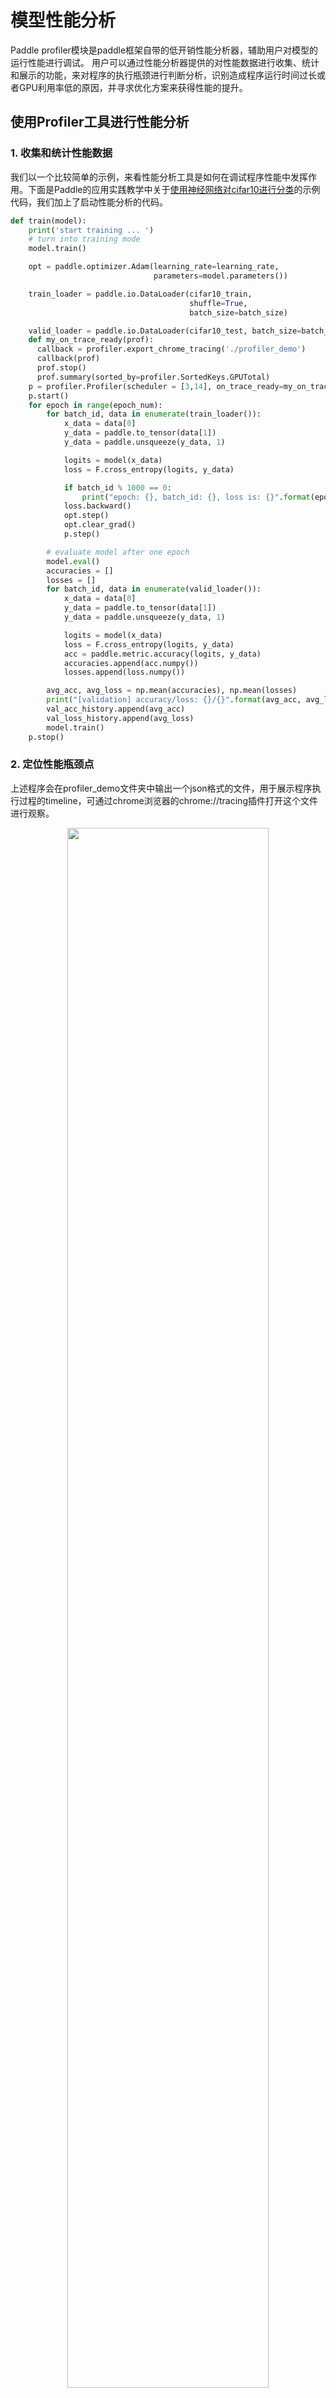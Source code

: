# 模型性能分析
Paddle profiler模块是paddle框架自带的低开销性能分析器，辅助用户对模型的运行性能进行调试。
用户可以通过性能分析器提供的对性能数据进行收集、统计和展示的功能，来对程序的执行瓶颈进行判断分析，识别造成程序运行时间过长或者GPU利用率低的原因，并寻求优化方案来获得性能的提升。

## 使用Profiler工具进行性能分析

### 1. 收集和统计性能数据
我们以一个比较简单的示例，来看性能分析工具是如何在调试程序性能中发挥作用。下面是Paddle的应用实践教学中关于[使用神经网络对cifar10进行分类](https://www.paddlepaddle.org.cn/documentation/docs/zh/practices/cv/convnet_image_classification.html)的示例代码，我们加上了启动性能分析的代码。
```python
def train(model):
    print('start training ... ')
    # turn into training mode
    model.train()

    opt = paddle.optimizer.Adam(learning_rate=learning_rate,
                                parameters=model.parameters())

    train_loader = paddle.io.DataLoader(cifar10_train,
                                        shuffle=True,
                                        batch_size=batch_size)

    valid_loader = paddle.io.DataLoader(cifar10_test, batch_size=batch_size)
    def my_on_trace_ready(prof):
      callback = profiler.export_chrome_tracing('./profiler_demo')
      callback(prof)
      prof.stop()
      prof.summary(sorted_by=profiler.SortedKeys.GPUTotal)
    p = profiler.Profiler(scheduler = [3,14], on_trace_ready=my_on_trace_ready)
    p.start()
    for epoch in range(epoch_num):
        for batch_id, data in enumerate(train_loader()):
            x_data = data[0]
            y_data = paddle.to_tensor(data[1])
            y_data = paddle.unsqueeze(y_data, 1)

            logits = model(x_data)
            loss = F.cross_entropy(logits, y_data)

            if batch_id % 1000 == 0:
                print("epoch: {}, batch_id: {}, loss is: {}".format(epoch, batch_id, loss.numpy()))
            loss.backward()
            opt.step()
            opt.clear_grad()
            p.step()

        # evaluate model after one epoch
        model.eval()
        accuracies = []
        losses = []
        for batch_id, data in enumerate(valid_loader()):
            x_data = data[0]
            y_data = paddle.to_tensor(data[1])
            y_data = paddle.unsqueeze(y_data, 1)

            logits = model(x_data)
            loss = F.cross_entropy(logits, y_data)
            acc = paddle.metric.accuracy(logits, y_data)
            accuracies.append(acc.numpy())
            losses.append(loss.numpy())

        avg_acc, avg_loss = np.mean(accuracies), np.mean(losses)
        print("[validation] accuracy/loss: {}/{}".format(avg_acc, avg_loss))
        val_acc_history.append(avg_acc)
        val_loss_history.append(avg_loss)
        model.train()
    p.stop()
```


### 2. 定位性能瓶颈点
上述程序会在profiler_demo文件夹中输出一个json格式的文件，用于展示程序执行过程的timeline，可通过chrome浏览器的chrome://tracing插件打开这个文件进行观察。
<p align="center">
<img src="https://user-images.githubusercontent.com/22424850/165498308-734b4978-252e-45fc-8376-aaf8eb8a4270.png"   width='80%' hspace='10'/>
<br />
</p>

程序还会直接在终端打印统计表单和benchmark信息（建议重定向到文件中查看），查看程序输出的Model Summary表单

```text
-----------------------------------------------Model Summary-----------------------------------------------
Time unit: ms
---------------  ------  ----------------------------------------  ----------------------------------------  
Name             Calls   CPU Total / Avg / Max / Min / Ratio(%)    GPU Total / Avg / Max / Min / Ratio(%)  
---------------  ------  ----------------------------------------  ----------------------------------------  
ProfileStep      11      293.39 / 26.67 / 30.42 / 25.42 / 100.00   13.25 / 1.20 / 1.21 / 1.20 / 100.00  
  Dataloader     11      144.09 / 13.10 / 15.09 / 12.05 / 49.11    0.00 / 0.00 / 0.00 / 0.00 / 0.00  
  Forward        11      50.26 / 4.57 / 5.34 / 4.22 / 17.13        3.96 / 0.36 / 0.37 / 0.36 / 29.73  
  Backward       11      20.49 / 1.86 / 2.26 / 1.55 / 6.99         8.13 / 0.74 / 0.74 / 0.73 / 61.30  
  Optimization   11      34.52 / 3.14 / 3.32 / 2.52 / 11.77        0.67 / 0.06 / 0.06 / 0.06 / 5.03  
  Others         -       44.03 / - / - / - / 15.01                 0.52 / - / - / - / 3.94  
---------------  ------  ----------------------------------------  ----------------------------------------
```
查看程序输出的benchmark信息

```text
============================================Perf Summary============================================
Reader Ratio: 38.304%
Time Unit: s, IPS Unit: steps/s
|                 |       avg       |       max       |       min       |
|   reader_cost   |     0.01236     |     0.01277     |       inf       |
|    batch_cost   |     0.03228     |     0.02624     |     0.02544     |
|       ips       |     30.98171    |     39.30185    |     38.11149    |
```

通过上述多种信息可以看到，dataloader占了执行过程的很大比重，甚至接近了50%。分析程序发现，这是由于模型本身比较简单，需要的计算量小，再加上dataloader
准备数据时只用了单进程来读取，使得程序读取数据时和执行计算时没有并行操作，导致dataloader占比过大。

### 3. 优化程序

识别到了问题产生的原因，我们对程序做如下修改，将dataloader的num_workers设置为4，使得能有多个进程并行读取数据。
```python
train_loader = paddle.io.DataLoader(cifar10_train,
                                    shuffle=True,
                                    batch_size=batch_size,
                                    num_workers=4)
```

### 4. 再次进行性能分析，检查优化效果

重新对程序进行性能分析，新的timeline和Model Summary如下所示
<p align="center">
<img src="https://user-images.githubusercontent.com/22424850/165498358-100b7e73-de25-47df-9b5d-5b10c887bcbd.png"   width='80%' hspace='10'/>
<br />
</p>

```text
-----------------------------------------------Model Summary-----------------------------------------------
Time unit: ms
---------------  ------  ----------------------------------------  ----------------------------------------  
Name             Calls   CPU Total / Avg / Max / Min / Ratio(%)    GPU Total / Avg / Max / Min / Ratio(%)  
---------------  ------  ----------------------------------------  ----------------------------------------  
ProfileStep      11      93.45 / 8.50 / 12.00 / 7.78 / 100.00      13.26 / 1.21 / 1.22 / 1.19 / 100.00  
  Dataloader     11      1.70 / 0.15 / 0.55 / 0.11 / 1.82          0.00 / 0.00 / 0.00 / 0.00 / 0.00  
  Forward        11      32.25 / 2.93 / 5.56 / 2.52 / 34.51        3.84 / 0.35 / 0.35 / 0.35 / 30.73  
  Backward       11      15.43 / 1.40 / 2.09 / 1.32 / 16.51        8.27 / 0.75 / 0.76 / 0.74 / 60.58  
  Optimization   11      17.55 / 1.60 / 1.95 / 1.55 / 18.78        0.66 / 0.06 / 0.06 / 0.06 / 4.84  
  Others         -       26.52 / - / - / - / 28.38                 0.53 / - / - / - / 3.86  
---------------  ------  ----------------------------------------  ----------------------------------------  
```
新的benchmark信息如下所示
```text
============================================Perf Summary============================================
Reader Ratio: 0.989%
Time Unit: s, IPS Unit: steps/s
|                 |       avg       |       max       |       min       |
|   reader_cost   |     0.00010     |     0.00011     |     0.00009     |
|    batch_cost   |     0.00986     |     0.00798     |     0.00786     |
|       ips       |    101.41524    |    127.25977    |    125.29320    |
```
可以看到，从dataloader中取数据的时间大大减少，变成了平均只占一个step的1.8%，并且一个step所需要的时间也相应减少了。从benchmark工具给出的信息来看，ips也从平均30增长到了101，程序性能得到了236%的提升。

**Note** 由于Profiler开启的时候，收集性能数据本身也会造成程序性能的开销，因此正常跑程序时请不要开启性能分析器，性能分析器只作为调试程序性能时使用。如果想获得程序正常运行时候的
benchmark信息（如ips, 每秒的迭代次数），可以将Profiler的timer_only参数设置为True，此时不会进行详尽的性能数据收集，几乎不影响程序正常运行的性能，所获得的benchmark信息也趋于真实。

## 功能特性

当前Profiler提供Timeline、统计表单、benchmark信息共三个方面的展示功能。

### Timeline展示
对于采集的性能数据，导出为chrome tracing timeline格式的文件后，可以进行可视化分析。当前，所采用的可视化工具为chrome浏览器里的tracing插件，可以按照如下方式进行查看
  <p align="center">
  <img src="https://user-images.githubusercontent.com/22424850/165717586-599a08fb-c915-4e3c-af40-0732c30c5855.gif"   width='80%' hspace='10'/>
  <br />
  Timeline使用Demo
  </p>
目前Timeline提供以下特性：

1. 查看CPU和GPU在不同线程或stream下的事件发生的时间线。将同一线程下所记录的数据分为Python层和C++层，以便根据需要进行折叠和展开。对于有名字的线程，标注线程名字。
2. 所展示的事件名字上标注事件所持续的时间，点击具体的事件，可在下方的说明栏中看到更详细的事件信息。通过按键'w', 's'可进行放大和缩小，通过'a','d'可进行左移和右移。
3. 对于GPU上的事件，可以通过点击下方的'launch'链接查看所发起它的CPU上的事件。



### 统计表单展示
统计表单负责对采集到的数据(Event)从多个不同的角度进行解读，也可以理解为对timeline进行一些量化的指标计算。
目前提供Device Summary、Overview Summary、Model Summary、Distributed Summary、Operator Summary、Kernel Summary、Memory Manipulation Summary和UserDefined Summary的统计表单，每个表单从不同的角度进行统计计算。每个表单的统计内容简要叙述如下：

- Device Summary
  ```text
  -------------------Device Summary-------------------
  ------------------------------  --------------------  
  Device                          Utilization (%)  
  ------------------------------  --------------------  
  CPU(Process)                    77.13  
  CPU(System)                     25.99  
  GPU2                            55.50  
  ------------------------------  --------------------  
  Note:
  CPU(Process) Utilization = Current process CPU time over all cpu cores / elapsed time, so max utilization can be reached 100% * number of cpu cores.
  CPU(System) Utilization = All processes CPU time over all cpu cores(busy time) / (busy time + idle time).
  GPU Utilization = Current process GPU time / elapsed time.
  ----------------------------------------------------
  ```

  DeviceSummary提供CPU和GPU的平均利用率信息。其中
  - CPU(Process): 指的是进程的cpu平均利用率，算的是从Profiler开始记录数据到结束这一段过程，进程所利用到的 **cpu core的总时间**与**该段时间**的占比。因此如果是多核的情况，对于进程来说cpu平均利用率是有可能超过100%的，因为同时用到的多个core的时间进行了累加。
  - CPU(System): 指的是整个系统的cpu平均利用率，算的是从Profiler开始记录数据到结束这一段过程，整个系统所有进程利用到的**cpu core总时间**与**该段时间乘以cpu core的数量**的占比。可以当成是从cpu的视角来算的利用率。
  - GPU: 指的是进程的gpu平均利用率，算的是从Profiler开始记录数据到结束这一段过程，进程在gpu上所调用的**kernel的执行时间** 与 **该段时间** 的占比。


- Overview Summary

  ```text
  ---------------------------------------------Overview Summary---------------------------------------------
  Time unit: ms
  -------------------------  -------------------------  -------------------------  -------------------------  
  Event Type                 Calls                      CPU Time                   Ratio (%)  
  -------------------------  -------------------------  -------------------------  -------------------------  
  ProfileStep                8                          4945.15                    100.00  
    CudaRuntime              28336                      2435.63                    49.25  
    UserDefined              486                        2280.54                    46.12  
    Dataloader               8                          1819.15                    36.79  
    Forward                  8                          1282.64                    25.94  
    Operator                 8056                       1244.41                    25.16  
    OperatorInner            21880                      374.18                     7.57  
    Backward                 8                          160.43                     3.24  
    Optimization             8                          102.34                     2.07  
  -------------------------  -------------------------  -------------------------  -------------------------  
                            Calls                      GPU Time                   Ratio (%)  
  -------------------------  -------------------------  -------------------------  -------------------------  
    Kernel                   13688                      2744.61                    55.50  
    Memcpy                   496                        29.82                      0.60  
    Memset                   104                        0.12                       0.00  
    Communication            784                        257.23                     5.20  
  -------------------------  -------------------------  -------------------------  -------------------------  
  Note:
  In this table, We sum up all collected events in terms of event type.
  The time of events collected on host are presented as CPU Time, and as GPU Time if on device.
  Events with different types may overlap or inclusion, e.g. Operator includes OperatorInner, so the sum of ratios is not 100%.
  The time of events in the same type with overlap will not calculate twice, and all time is summed after merged.
  Example:
  Thread 1:
    Operator: |___________|     |__________|
  Thread 2:
    Operator:   |____________|     |___|
  After merged:
    Result:   |______________|  |__________|

  ----------------------------------------------------------------------------------------------------------
  ```
  Overview Summary用于展示每种类型的Event一共分别消耗了多少时间，对于多线程或多stream下，如果同一类型的Event有重叠的时间段，我们采取取并集操作，不对重叠的时间进行重复计算。


- Model Summary
  ```text
  --------------------------------------------------Model Summary--------------------------------------------------
  Time unit: ms
  ---------------  ------  -------------------------------------------  -------------------------------------------  
  Name             Calls   CPU Total / Avg / Max / Min / Ratio(%)       GPU Total / Avg / Max / Min / Ratio(%)  
  ---------------  ------  -------------------------------------------  -------------------------------------------  
  ProfileStep      8       4945.15 / 618.14 / 839.15 / 386.34 / 100.00  2790.80 / 348.85 / 372.39 / 344.60 / 100.00  
    Dataloader     8       1819.15 / 227.39 / 451.69 / 0.32 / 36.79     0.00 / 0.00 / 0.00 / 0.00 / 0.00  
    Forward        8       1282.64 / 160.33 / 161.49 / 159.19 / 25.94   1007.64 / 125.96 / 126.13 / 125.58 / 35.90  
    Backward       8       160.43 / 20.05 / 21.00 / 19.21 / 3.24        1762.11 / 220.26 / 243.83 / 216.05 / 62.49  
    Optimization   8       102.34 / 12.79 / 13.42 / 12.47 / 2.07        17.03 / 2.13 / 2.13 / 2.13 / 0.60  
    Others         -       1580.59 / - / - / - / 31.96                  28.22 / - / - / - / 1.00  
  ---------------  ------  -------------------------------------------  -------------------------------------------  
  ```

  Model Summary用于展示模型训练或者推理过程中，dataloader、forward、backward、optimization所消耗的时间。其中GPU Time对应着在该段过程内所发起的GPU侧活动的时间。



- Distributed Summary
  ```text
  -----------------------------Distribution Summary------------------------------
  Time unit: ms
  -------------------------  -------------------------  -------------------------  
  Name                       Total Time                 Ratio (%)  
  -------------------------  -------------------------  -------------------------  
  ProfileStep                4945.15                    100.00  
    Communication            257.23                     5.20  
    Computation              2526.52                    51.09  
    Overlap                  39.13                      0.79  
  -------------------------  -------------------------  -------------------------  
  ```

  Distribution Summary用于展示分布式训练中通信(Communication)、计算(Computation)以及这两者Overlap的时间。

  Communication: 所有和通信有关活动的时间，包括和分布式相关的算子(op)以及gpu上的kernel的时间等。

  Computation: 即是所有kernel在GPU上的执行时间, 但是去除了和通信相关的kernel的时间。

  Overlap: Communication和Computation的重叠时间

- Operator Summary
  ```text
  (由于原始表单较长，这里截取一部分进行展示)
  ----------------------------------------------------------------Operator Summary----------------------------------------------------------------
  Time unit: ms
  ----------------------------------------------------  ------  ----------------------------------------  ----------------------------------------  
  Name                                                  Calls   CPU Total / Avg / Max / Min / Ratio(%)    GPU Total / Avg / Max / Min / Ratio(%)  
  ----------------------------------------------------  ------  ----------------------------------------  ----------------------------------------  
  -----------------------------------------------------------Thread: All threads merged-----------------------------------------------------------
  conv2d_grad grad_node                                 296     53.70 / 0.18 / 0.40 / 0.14 / 4.34         679.11 / 2.29 / 5.75 / 0.24 / 24.11  
    conv2d_grad::infer_shape                            296     0.44 / 0.00 / 0.00 / 0.00 / 0.81          0.00 / 0.00 / 0.00 / 0.00 / 0.00  
    conv2d_grad::compute                                296     44.09 / 0.15 / 0.31 / 0.10 / 82.10        644.39 / 2.18 / 5.75 / 0.24 / 94.89  
      cudnn::maxwell::gemm::computeWgradOffsetsKern...  224     - / - / - / - / -                         0.50 / 0.00 / 0.00 / 0.00 / 0.08  
      void scalePackedTensor_kernel<float, float>(c...  224     - / - / - / - / -                         0.79 / 0.00 / 0.01 / 0.00 / 0.12  
      cudnn::maxwell::gemm::computeBOffsetsKernel(c...  464     - / - / - / - / -                         0.95 / 0.00 / 0.01 / 0.00 / 0.15  
      maxwell_scudnn_128x32_stridedB_splitK_large_nn    8       - / - / - / - / -                         15.70 / 1.96 / 1.97 / 1.96 / 2.44  
      cudnn::maxwell::gemm::computeOffsetsKernel(cu...  240     - / - / - / - / -                         0.54 / 0.00 / 0.00 / 0.00 / 0.08  
      maxwell_scudnn_128x32_stridedB_interior_nn        8       - / - / - / - / -                         9.53 / 1.19 / 1.19 / 1.19 / 1.48  
      maxwell_scudnn_128x64_stridedB_splitK_interio...  8       - / - / - / - / -                         28.67 / 3.58 / 3.59 / 3.58 / 4.45  
      maxwell_scudnn_128x64_stridedB_interior_nn        8       - / - / - / - / -                         5.53 / 0.69 / 0.70 / 0.69 / 0.86  
      maxwell_scudnn_128x128_stridedB_splitK_interi...  184     - / - / - / - / -                         167.03 / 0.91 / 2.28 / 0.19 / 25.92  
      maxwell_scudnn_128x128_stridedB_interior_nn       200     - / - / - / - / -                         105.10 / 0.53 / 0.97 / 0.09 / 16.31  
      MEMSET                                            104     - / - / - / - / -                         0.12 / 0.00 / 0.00 / 0.00 / 0.02  
      maxwell_scudnn_128x128_stridedB_small_nn          24      - / - / - / - / -                         87.58 / 3.65 / 4.00 / 3.53 / 13.59  
      void cudnn::winograd_nonfused::winogradWgradD...  72      - / - / - / - / -                         15.66 / 0.22 / 0.36 / 0.09 / 2.43  
      void cudnn::winograd_nonfused::winogradWgradD...  72      - / - / - / - / -                         31.64 / 0.44 / 0.75 / 0.19 / 4.91  
      maxwell_sgemm_128x64_nt                           72      - / - / - / - / -                         62.03 / 0.86 / 1.09 / 0.75 / 9.63  
      void cudnn::winograd_nonfused::winogradWgradO...  72      - / - / - / - / -                         14.45 / 0.20 / 0.49 / 0.04 / 2.24  
      void cudnn::winograd::generateWinogradTilesKe...  48      - / - / - / - / -                         1.78 / 0.04 / 0.06 / 0.02 / 0.28  
      maxwell_scudnn_winograd_128x128_ldg1_ldg4_til...  24      - / - / - / - / -                         45.94 / 1.91 / 1.93 / 1.90 / 7.13  
      maxwell_scudnn_winograd_128x128_ldg1_ldg4_til...  24      - / - / - / - / -                         40.93 / 1.71 / 1.72 / 1.69 / 6.35  
      maxwell_scudnn_128x32_stridedB_splitK_interio...  24      - / - / - / - / -                         9.91 / 0.41 / 0.77 / 0.15 / 1.54  
    GpuMemcpyAsync:CPU->GPU                             64      0.68 / 0.01 / 0.02 / 0.01 / 1.27          0.09 / 0.00 / 0.00 / 0.00 / 0.01  
      MEMCPY_HtoD                                       64      - / - / - / - / -                         0.09 / 0.00 / 0.00 / 0.00 / 100.00  
    void phi::funcs::ConcatKernel_<float>(float con...  16      - / - / - / - / -                         2.84 / 0.18 / 0.36 / 0.06 / 0.42  
    void phi::funcs::ForRangeElemwiseOp<paddle::imp...  16      - / - / - / - / -                         1.33 / 0.08 / 0.16 / 0.01 / 0.20  
    ncclAllReduceRingLLKernel_sum_f32(ncclColl)         16      - / - / - / - / -                         26.35 / 1.65 / 3.14 / 0.20 / 3.88  
    void phi::funcs::SplitKernel_<float>(float cons...  16      - / - / - / - / -                         2.49 / 0.16 / 0.37 / 0.06 / 0.37  
    void axpy_kernel_val<float, float>(cublasAxpyPa...  16      - / - / - / - / -                         1.63 / 0.10 / 0.14 / 0.07 / 0.24  
  sync_batch_norm_grad grad_node                        376     37.90 / 0.10 / 0.31 / 0.08 / 3.07         670.62 / 1.78 / 39.29 / 0.13 / 23.81  
    sync_batch_norm_grad::infer_shape                   376     1.60 / 0.00 / 0.01 / 0.00 / 4.22          0.00 / 0.00 / 0.00 / 0.00 / 0.00  
    sync_batch_norm_grad::compute                       376     23.26 / 0.06 / 0.10 / 0.06 / 61.37        555.96 / 1.48 / 39.29 / 0.13 / 82.90  
      void paddle::operators::KeBackwardLocalStats<...  376     - / - / - / - / -                         129.62 / 0.34 / 1.83 / 0.04 / 23.32  
      ncclAllReduceRingLLKernel_sum_f32(ncclColl)       376     - / - / - / - / -                         128.00 / 0.34 / 37.70 / 0.01 / 23.02  
      void paddle::operators::KeBNBackwardScaleBias...  376     - / - / - / - / -                         126.37 / 0.34 / 1.84 / 0.03 / 22.73  
      void paddle::operators::KeBNBackwardData<floa...  376     - / - / - / - / -                         171.97 / 0.46 / 2.58 / 0.04 / 30.93  
    GpuMemcpyAsync:CPU->GPU                             64      0.71 / 0.01 / 0.02 / 0.01 / 1.88          0.08 / 0.00 / 0.00 / 0.00 / 0.01  
      MEMCPY_HtoD                                       64      - / - / - / - / -                         0.08 / 0.00 / 0.00 / 0.00 / 100.00  
    void phi::funcs::ConcatKernel_<float>(float con...  16      - / - / - / - / -                         6.40 / 0.40 / 0.53 / 0.34 / 0.95  
    void phi::funcs::ForRangeElemwiseOp<paddle::imp...  16      - / - / - / - / -                         6.23 / 0.39 / 0.56 / 0.27 / 0.93  
    ncclAllReduceRingLLKernel_sum_f32(ncclColl)         16      - / - / - / - / -                         95.02 / 5.94 / 7.56 / 4.75 / 14.17  
    void phi::funcs::SplitKernel_<float>(float cons...  16      - / - / - / - / -                         6.93 / 0.43 / 0.76 / 0.34 / 1.03  
  ```

  Operator Summary用于展示框架中算子(op)的执行信息。对于每一个Op，可以通过打印表单时候的op_detail选项控制是否打印出Op执行过程里面的子过程。同时展示每个子过程中的GPU上的活动，且子过程的活动算时间占比时以上层的时间为总时间。

- Kernel Summary
  ```text
  (由于原始表单较长，这里截取一部分进行展示)
  ---------------------------------------------------------------Kernel Summary---------------------------------------------------------------
  Time unit: ms
  ------------------------------------------------------------------------------------------  ------  ----------------------------------------  
  Name                                                                                        Calls   GPU Total / Avg / Max / Min / Ratio(%)  
  ------------------------------------------------------------------------------------------  ------  ----------------------------------------  
  void paddle::operators::KeNormAffine<float, (paddle::experimental::DataLayout)2>            376     362.11 / 0.96 / 5.43 / 0.09 / 12.97  
  ncclAllReduceRingLLKernel_sum_f32(ncclColl)                                                 784     257.23 / 0.33 / 37.70 / 0.01 / 9.22  
  maxwell_scudnn_winograd_128x128_ldg1_ldg4_tile418n_nt                                       72      176.84 / 2.46 / 3.35 / 1.90 / 6.34  
  void paddle::operators::KeBNBackwardData<float, (paddle::experimental::DataLayout)2>        376     171.97 / 0.46 / 2.58 / 0.04 / 6.16  
  maxwell_scudnn_128x128_stridedB_splitK_interior_nn                                          184     167.03 / 0.91 / 2.28 / 0.19 / 5.99  
  void paddle::operators::KeBackwardLocalStats<float, 256, (paddle::experimental::DataLay...  376     129.62 / 0.34 / 1.83 / 0.04 / 4.64  
  void paddle::operators::KeBNBackwardScaleBias<float, 256, (paddle::experimental::DataLa...  376     126.37 / 0.34 / 1.84 / 0.03 / 4.53  
  void phi::funcs::VectorizedElementwiseKernel<float, phi::funcs::CudaReluGradFunctor<flo...  216     115.61 / 0.54 / 2.31 / 0.07 / 4.14  
  void paddle::operators::math::KernelDepthwiseConvFilterGradSp<float, 1, 1, 3, (paddle::...  72      113.87 / 1.58 / 2.04 / 1.36 / 4.08  
  maxwell_scudnn_128x128_stridedB_interior_nn                                                 200     105.10 / 0.53 / 0.97 / 0.09 / 3.77  
  maxwell_scudnn_128x128_relu_interior_nn                                                     184     103.17 / 0.56 / 0.98 / 0.12 / 3.70  
  maxwell_scudnn_winograd_128x128_ldg1_ldg4_tile228n_nt                                       48      90.87 / 1.89 / 2.09 / 1.69 / 3.26  
  maxwell_scudnn_128x128_stridedB_small_nn                                                    24      87.58 / 3.65 / 4.00 / 3.53 / 3.14  
  ```
  Kernel Summary用于展示在GPU执行的kernel的信息。

- Memory Manipulation Summary
  ```text
  -------------------------------------------------Memory Manipulation Summary-------------------------------------------------
  Time unit: ms
  ---------------------------------  ------  ----------------------------------------  ----------------------------------------  
  Name                               Calls   CPU Total / Avg / Max / Min / Ratio(%)    GPU Total / Avg / Max / Min / Ratio(%)  
  ---------------------------------  ------  ----------------------------------------  ----------------------------------------  
  GpuMemcpySync:GPU->CPU             48      1519.87 / 31.66 / 213.82 / 0.02 / 30.73   0.07 / 0.00 / 0.00 / 0.00 / 0.00  
  GpuMemcpyAsync:CPU->GPU            216     2.85 / 0.01 / 0.04 / 0.01 / 0.06          0.29 / 0.00 / 0.00 / 0.00 / 0.01  
  GpuMemcpyAsync(same_gpu):GPU->GPU  168     3.61 / 0.02 / 0.05 / 0.01 / 0.07          0.33 / 0.00 / 0.01 / 0.00 / 0.01  
  GpuMemcpySync:CUDAPinned->GPU      40      713.89 / 17.85 / 85.79 / 0.04 / 14.44     29.11 / 0.73 / 3.02 / 0.00 / 1.03  
  BufferedReader:MemoryCopy          6       40.17 / 6.69 / 7.62 / 5.87 / 0.81         0.00 / 0.00 / 0.00 / 0.00 / 0.00  
  ---------------------------------  ------  ----------------------------------------  ----------------------------------------
  ```

  Memory Manipulation Summary用于展示框架中调用内存操作所花费的时间。


- UserDefined Summary
  ```text
  ------------------------------------------UserDefined Summary------------------------------------------
  Time unit: ms
  -----------  ------  ----------------------------------------  ----------------------------------------  
  Name         Calls   CPU Total / Avg / Max / Min / Ratio(%)    GPU Total / Avg / Max / Min / Ratio(%)  
  -----------  ------  ----------------------------------------  ----------------------------------------  
  --------------------------------------Thread: All threads merged---------------------------------------
  MyRecord     8       0.15 / 0.02 / 0.02 / 0.02 / 0.00          0.00 / 0.00 / 0.00 / 0.00 / 0.00  
  -----------  ------  ----------------------------------------  ----------------------------------------  
  ```


  UserDefined Summary用于展示用户自定义记录的Event所花费的时间。

### Benchmark信息
benckmark信息用于展示模型的吞吐量以及时间开销。
```text
============================================Perf Summary============================================
Reader Ratio: 0.989%
Time Unit: s, IPS Unit: steps/s
|                 |       avg       |       max       |       min       |
|   reader_cost   |     0.00010     |     0.00011     |     0.00009     |
|    batch_cost   |     0.00986     |     0.00798     |     0.00786     |
|       ips       |    101.41524    |    127.25977    |    125.29320    |
```
其中ReaderRatio表示数据读取部分占batch迭代过程的时间占比，reader_cost代表数据读取时间，batch_cost代表batch迭代的时间，ips表示每秒能迭代多少次，即跑多少个batch。



**Note**: 关于paddle.profiler模块更详细的使用说明，可以参考[API文档](https://www.paddlepaddle.org.cn/documentation/docs/zh/develop/api/paddle/profiler/Overview_cn.html)。目前Paddle的性能分析工具主要还只提供时间方面的分析，之后会提供更多信息的收集来辅助做更全面的分析，如提供显存分析来监控显存泄漏问题。此外，Paddle的可视化工具VisualDL正在对Profiler的数据展示进行开发，敬请期待。
